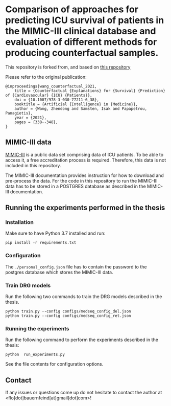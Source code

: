# Comparison of approaches for predicting ICU survival of patients in the MIMIC-III clinical database and evaluation of different methods for producing counterfactual samples.

This repository is forked from, and based on [this repository](https://github.com/zhendong3wang/counterfactuals-for-event-sequences)

Please refer to the original publication:
```
@inproceedings{wang_counterfactual_2021,
	title = {Counterfactual {Explanations} for {Survival} {Prediction} of {Cardiovascular} {ICU} {Patients}},
	doi = {10.1007/978-3-030-77211-6_38},
	booktitle = {Artificial {Intelligence} in {Medicine}},
	author = {Wang, Zhendong and Samsten, Isak and Papapetrou, Panagiotis},
	year = {2021},
	pages = {338--348},
}
```

## MIMIC-III data 
[MIMIC-III](https://mimic.physionet.org/gettingstarted/overview/) is a public data set comprising data of ICU patients.
To be able to access it, a free accreditation process is required.
Therefore, this data is not included in this repository.

The MIMIC-III documentation provides instruction for how to download and pre-process the data.
For the code in this repository to run the MIMIC-III data has to be stored in a POSTGRES database
as described in the MIMIC-III documentation.

## Running the experiments performed in the thesis

### Installation

Make sure to have Python 3.7 installed and run:

`pip install -r requirements.txt`

### Configuration

The `./personal_config.json` file has to contain the password to the postgres database which stores the 
MIMIC-III data.

### Train DRG models

Run the following two commands to train the DRG models described in the thesis.

```
python train.py --config configs/medseq_config_del.json
python train.py --config configs/medseq_config_ret.json
```

### Running the experiments

Run the following command to perform the experiments described in the thesis:

```
python  run_experiments.py
```

See the file contents for configuration options.


## Contact

If any issues or questions come up do not hesitate to contact the author at <flo[dot]bauernfeind[at]gmail[dot]com>!

